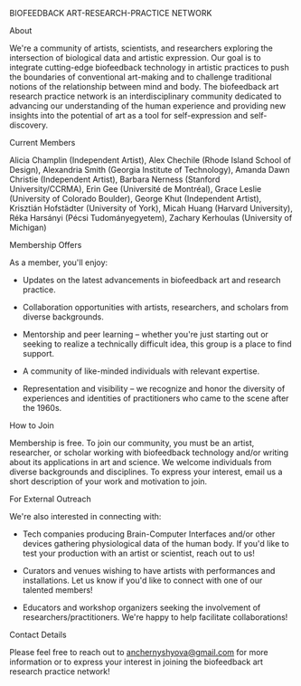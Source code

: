 BIOFEEDBACK ART-RESEARCH-PRACTICE NETWORK

About

We're a community of artists, scientists, and researchers exploring the intersection of biological data and artistic expression. Our goal is to integrate cutting-edge biofeedback technology in artistic practices to push the boundaries of conventional art-making and to challenge traditional notions of the relationship between mind and body. The biofeedback art research practice network is an interdisciplinary community dedicated to advancing our understanding of the human experience and providing new insights into the potential of art as a tool for self-expression and self-discovery.


Current Members

Alicia Champlin (Independent Artist), Alex Chechile (Rhode Island School of Design), Alexandria Smith (Georgia Institute of Technology), Amanda Dawn Christie (Independent Artist), Barbara Nerness (Stanford University/CCRMA), Erin Gee (Université de Montréal), Grace Leslie (University of Colorado Boulder), George Khut (Independent Artist), Krisztián Hofstädter (University of York), Micah Huang (Harvard University), Réka Harsányi (Pécsi Tudományegyetem), Zachary Kerhoulas (University of Michigan)


Membership Offers

As a member, you'll enjoy:

- Updates on the latest advancements in biofeedback art and research practice.

- Collaboration opportunities with artists, researchers, and scholars from diverse backgrounds.

- Mentorship and peer learning – whether you're just starting out or seeking to realize a technically difficult idea, this group is a place to find support.

- A community of like-minded individuals with relevant expertise.

- Representation and visibility – we recognize and honor the diversity of experiences and identities of practitioners who came to the scene after the 1960s.


How to Join

Membership is free. To join our community, you must be an artist, researcher, or scholar working with biofeedback technology and/or writing about its applications in art and science. We welcome individuals from diverse backgrounds and disciplines. To express your interest, email us a short description of your work and motivation to join.


For External Outreach

We're also interested in connecting with:

- Tech companies producing Brain-Computer Interfaces and/or other devices gathering physiological data of the human body. If you'd like to test your production with an artist or scientist, reach out to us! 

- Curators and venues wishing to have artists with performances and installations. Let us know if you'd like to connect with one of our talented members!

- Educators and workshop organizers seeking the involvement of researchers/practitioners. We're happy to help facilitate collaborations! 


Contact Details

Please feel free to reach out to anchernyshyova@gmail.com for more information or to express your interest in joining the biofeedback art research practice network!

